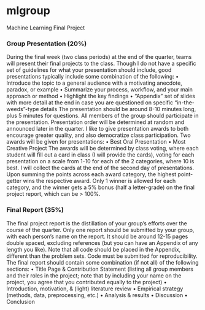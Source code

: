# mlgroup
Machine Learning Final Project

### Group Presentation (20%)

During the final week (two class periods) at the end of the quarter, teams will present their final projects to the class. Though I do not have a specific set of guidelines for what your presentation should include, good presentations typically include some combination of the following:
• Introduce the topic to a general audience with a motivating anecdote, paradox, or example
• Summarize your process, workflow, and your main approach or method
• Highlight the key findings
• “Appendix” set of slides with more detail at the end in case you are questioned on specific “in-the-weeds”-type details
The presentation should be around 8-10 minutes long, plus 5 minutes for questions. All members of the group should participate in the presentation. Presentation order will be determined at random and announced later in the quarter.
I like to give presentation awards to both encourage greater quality, and also democratize class participation. Two awards will be given for presentations:
• Best Oral Presentation • Most Creative Project
The awards will be determined by class voting, where each student will fill out a card in
class (I will provide the cards), voting for each presentation on a scale from 1-10 for each
of the 2 categories, where 10 is best. I will collect the cards at the end of the second
day of presentations. Upon summing the points across each award category, the highest
point-getter wins the respective award. Only 1 winner is allowed for each category, and
the winner gets a 5% bonus (half a letter-grade) on the final project report, which can be > 100%.


### Final Report (35%)
The final project report is the distillation of your group’s efforts over the course of the quarter. Only one report should be submitted by your group, with each person’s name on the report. It should be around 12-15 pages double spaced, excluding references (but you can have an Appendix of any length you like). Note that all code should be placed in the Appendix, different than the problem sets. Code must be submitted for reproducibility.
The final report should contain some combination (if not all) of the following sections:
• Title Page & Contribution Statement (listing all group members and their roles in the project; note that by including your name on the project, you agree that you contributed equally to the project)
• Introduction, motivation, & (light) literature review
• Empirical strategy (methods, data, preprocessing, etc.)
• Analysis & results
• Discussion
• Conclusion
